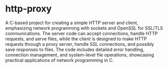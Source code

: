 # http-proxy
A C-based project for creating a simple HTTP server and client, emphasizing network programming with sockets and OpenSSL for SSL/TLS communications. The server code can accept connections, handle HTTP requests, and serve files, while the client is designed to make HTTP requests through a proxy server, handle SSL connections, and possibly save responses to files. The code includes detailed error handling, connection management, and system-level file operations, showcasing practical applications of network programming in C.
